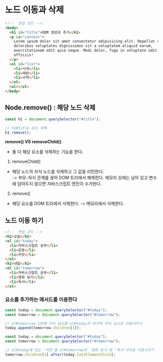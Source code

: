 # 노드 이동과 삭제

```html
<!--  연습 코드 -->
<body>
  <h1 id="title">DOM 생성과 추가</h1>
  <p id="content">
    Lorem ipsum dolor sit amet consectetur adipisicing elit. Repellat recusandae
    doloribus voluptates dignissimos sit a voluptatem aliquid earum,
    exercitationem odit quia neque. Modi dolor, fuga in voluptate odit quidem
    officiis!
  </p>
  <ol id="list">
    <li>사과</li>
    <li>레몬</li>
    <li>수박</li>
  </ol>
  <ul></ul>
</body>
```

## Node.remove() : 해당 노드 삭제

```javascript
const h1 = document.querySelector("#title");

// h1#title 요소 삭제
h1.remove();
```

<b>remove() VS removeChild()</b>

- 둘 다 해당 요소를 삭제하는 기능을 한다.

1. removeChild()

- 해당 노드의 자식 노드를 삭제하고 그 값을 리턴한다.  
  -> 부모-자식 관계를 끊어 DOM 트리에서 해제한다. 메모리 상에는 남아 있고 변수에 담아두지 않으면 자바스크립트 엔진이 수거한다.

2. remove()

- 해당 요소를 DOM 트리에서 삭제한다. -> 메모리에서 삭제한다.

## 노드 이동 하기

```html
<!--  연습 코드 -->
<h2>오늘</h2>
<ol id="today">
  <li>자바스크립트 공부</li>
  <li>운동</li>
  <li>커밋</li>
</ol>
<h2>내일</h2>
<ol id="tomorrow">
  <li>자바스크립트 공부</li>
  <li>영화 보기</li>
  <li>독서</li>
</ol>
```

### 요소를 추가하는 메서드를 이용한다

```javascript
const today = document.querySelector("#today");
const tomorrow = document.querySelector("#tomorrow");

// ol#tomorrow 1번째 자식 요소를 ol#today의 마지막 자식 요소로 이동시키기
today.append(tomorrow.children[1]);
```

```javascript
const today = document.querySelector("#today");
const tomorrow = document.querySelector("#tomorrow");

// ol#today에 있는 '커밋'을 ol#tomorrow의 '영화 보기'와 '독서'사이로 이동시키기
tomorrow.children[1].after(today.lastElementChild);
```
